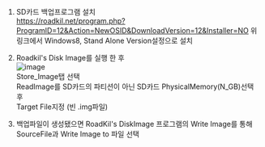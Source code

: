 1. SD카드 백업프로그램 설치   
https://roadkil.net/program.php?ProgramID=12&Action=NewOSID&DownloadVersion=12&Installer=NO
위 링크에서 Windows8, Stand Alone Version설정으로 설치

2. Roadkil's Disk Image를 실행 한 후   
![image](https://user-images.githubusercontent.com/79160507/122013134-d8ee2000-cdf8-11eb-83ce-595c3ec12000.png)   
Store_Image탭 선택   
ReadImage를 SD카드의 파티션이 아닌 SD카드 PhysicalMemory(N_GB)선택 후   
Target File지정 (빈 .img파일)

3. 백업파일이 생성됐으면 RoadKil's DiskImage 프로그램의 Write Image를 통해   
SourceFile과 Write Image to 파일 선택


